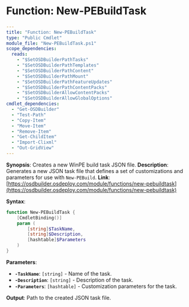 # Function: New-PEBuildTask

```yaml
---
title: "Function: New-PEBuildTask"
type: "Public Cmdlet"
module_file: "New-PEBuildTask.ps1"
scope_dependencies:
  reads:
    - "$SetOSDBuilderPathTasks"
    - "$SetOSDBuilderPathTemplates"
    - "$SetOSDBuilderPathContent"
    - "$SetOSDBuilderPathMount"
    - "$SetOSDBuilderPathFeatureUpdates"
    - "$SetOSDBuilderPathContentPacks"
    - "$SetOSDBuilderAllowContentPacks"
    - "$SetOSDBuilderAllowGlobalOptions"
cmdlet_dependencies:
  - "Get-OSDBuilder"
  - "Test-Path"
  - "Copy-Item"
  - "Move-Item"
  - "Remove-Item"
  - "Get-ChildItem"
  - "Import-Clixml"
  - "Out-GridView"
---
```

**Synopsis**: Creates a new WinPE build task JSON file.
**Description**: Generates a new JSON task file that defines a set of customizations and parameters for use with `New-PEBuild`.
**Link**: [https://osdbuilder.osdeploy.com/module/functions/new-pebuildtask](https://osdbuilder.osdeploy.com/module/functions/new-pebuildtask)

**Syntax**:
```powershell
function New-PEBuildTask {
    [CmdletBinding()]
    param (
        [string]$TaskName,
        [string]$Description,
        [hashtable]$Parameters
    )
}
```

**Parameters**:
*   **`-TaskName`**: `[string]` - Name of the task.
*   **`-Description`**: `[string]` - Description of the task.
*   **`-Parameters`**: `[hashtable]` - Customization parameters for the task.

**Output**: Path to the created JSON task file.
